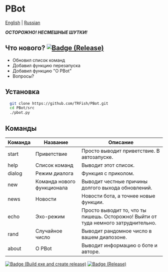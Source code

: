 # PBot

[English][] | [Russian][]

***ОСТОРОЖНО! НЕСМЕШНЫЕ ШУТКИ!***

## Что нового? [![Badge (Release)]](https://github.com/TRFish/PBot/releases/latest)
- Обновил список команд
- Добавил функцию перезапуска
- Добавил функцию "О PBot"
- Вопросы?

## Установка

```sh
  git clone https://github.com/TRFish/PBot.git
  cd PBot/src
  ./pbot.py
```

## Команды

| Команда | Название                   | Описание                                                                           |
| ------- | -------------------------- | ---------------------------------------------------------------------------------- |
| start   | Приветствие                | Просто выводит приветствие. В автозапуске.                                         |
| help    | Список команд              | Выводит этот список.                                                               |
| dialog  | Режим диалога              | Функция с приколом.                                                                |
| new     | Команда нового функционала | Выводит честные причины долгого выхода обновлений.                                 |
| news    | Новости                    | Новости бота, а точнее новые функции.                                              |
| echo    | Эхо-режим                  | Просто выводит то, что ты пишешь. Осторожно! Выйти от туда немного затруднительно. |
| rand    | Случайное число            | Выводит рандомное число в вашем диапозоне.                                         |
| about   | О PBot                     | Выводит информацию о боте и авторе.                                                |


[![Badge (Build exe and create release)]](https://github.com/TRFish/PBot/actions/workflows/build.yml)
[![Badge (Release)]](https://github.com/TRFish/PBot/releases/latest)

[English]: index.md
[Russian]: index-ru.md

[Badge (Build exe and create release)]: https://github.com/TRFish/PBot/actions/workflows/build.yml/badge.svg
[Badge (Release)]: https://img.shields.io/github/v/release/TRFish/PBot
